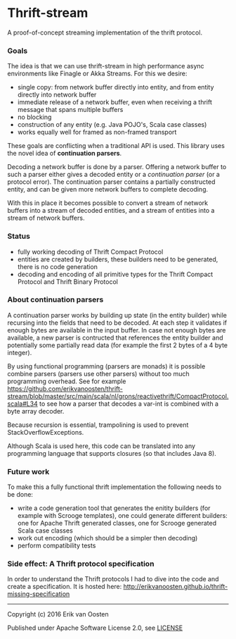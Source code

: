 Thrift-stream
===============

A proof-of-concept streaming implementation of the thrift protocol.

### Goals

The idea is that we can use thrift-stream in high performance async environments like Finagle or Akka Streams.
For this we desire:

* single copy: from network buffer directly into entity, and from entity directly into network buffer
* immediate release of a network buffer, even when receiving a thrift message that spans multiple buffers
* no blocking
* construction of any entity (e.g. Java POJO's, Scala case classes)
* works equally well for framed as non-framed transport

These goals are conflicting when a traditional API is used. This library uses the novel idea of **continuation parsers**.

Decoding a network buffer is done by a parser. Offering a network buffer to such a parser either gives a decoded entity or a _continuation parser_ (or a protocol error). The continuation parser contains a partially constructed entity, and can be given more network buffers to complete decoding.

With this in place it becomes possible to convert a stream of network buffers into a stream of decoded entities, and a stream of entities into a stream of network buffers.

### Status

* fully working decoding of Thrift Compact Protocol
* entities are created by builders, these builders need to be generated, there is no code generation
* decoding and encoding of all primitive types for the Thrift Compact Protocol and Thrift Binary Protocol

### About continuation parsers

A continuation parser works by building up state (in the entity builder) while recursing into the fields that need to be decoded. At each step it validates if enough bytes are available in the input buffer. In case not enough bytes are available, a new parser is contructed that references the entity builder and potentially some partially read data (for example the first 2 bytes of a 4 byte integer).

By using functional programming (parsers are monads) it is possible combine parsers (parsers use other parsers) without too much programming overhead. See for example https://github.com/erikvanoosten/thrift-stream/blob/master/src/main/scala/nl/grons/reactivethrift/CompactProtocol.scala#L34 to see how a parser that decodes a var-int is combined with a byte array decoder.

Because recursion is essential, trampolining is used to prevent StackOverflowExceptions.

Although Scala is used here, this code can be translated into any programming language that supports closures (so that includes Java 8).

### Future work

To make this a fully functional thrift implementation the following needs to be done:

* write a code generation tool that generates the enitity builders (for example with Scrooge templates), one could generate different builders: one for Apache Thrift generated classes, one for Scrooge generated Scala case classes
* work out encoding (which should be a simpler then decoding)
* perform compatibility tests

### Side effect: A Thrift protocol specification

In order to understand the Thrift protocols I had to dive into the code and create a specification. It is hosted here: http://erikvanoosten.github.io/thrift-missing-specification


----

Copyright (c) 2016 Erik van Oosten

Published under Apache Software License 2.0, see [LICENSE](LICENSE)
